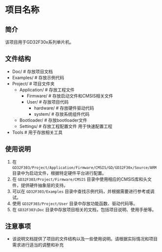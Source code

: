 # 项目名称

## 简介

该项目用于GD32F30x系列单片机。

## 文件结构

- Doc/            # 存放项目文档
- Examples/       # 存放示例代码
- Project/        # 项目文件夹
  - Application/    # 存放工程文件
    - Firmware/       # 存放启动文件和CMSIS相关文件
    - User/           # 存放项目代码
      - hardware/       # 存放硬件驱动代码
      - system/         # 存放系统组件代码
  - Bootloader/     # 存放bootloader文件 
  - Settings/       # 存放工程配置文件 用于快速配置工程
- Tools           # 用于存放相关工具




## 使用说明


1. 在 `GD32F303/Project/Application/Firmware/CMSIS/GD/GD32F30x/Source/ARM` 目录中为启动文件，根据特定硬件平台进行配置。
2. 在 `GD32F303/Project/Firmware/CMSIS` 目录中使用相应的CMSIS库和头文件，提供硬件抽象层的支持。
3. 可以在 `GD32F303/Examples` 目录中查找示例代码，并根据需要进行参考或调试。
4. 使用 `GD32F303/Project/User` 目录中存放功能函数、驱动代码等。
5. 在 `GD32F303\Doc` 目录中存放项目相关的文档，包括项目说明、使用手册等。

## 注意事项

- 该说明文档提供了项目的文件结构以及一些使用说明。请根据实际情况和项目需求进行适当的调整和补充


<!-- /*!
    \file    readme.txt
    \brief   description of led spark with systick, USART print and key example

    \version 2017-02-10, V1.0.0, firmware for GD32F30x
    \version 2018-10-10, V1.1.0, firmware for GD32F30x
    \version 2018-12-25, V2.0.0, firmware for GD32F30x
    \version 2020-09-30, V2.1.0, firmware for GD32F30x 
*/

/*
    Copyright (c) 2020, GigaDevice Semiconductor Inc.

    Redistribution and use in source and binary forms, with or without modification, 
are permitted provided that the following conditions are met:

    1. Redistributions of source code must retain the above copyright notice, this 
       list of conditions and the following disclaimer.
    2. Redistributions in binary form must reproduce the above copyright notice, 
       this list of conditions and the following disclaimer in the documentation 
       and/or other materials provided with the distribution.
    3. Neither the name of the copyright holder nor the names of its contributors 
       may be used to endorse or promote products derived from this software without 
       specific prior written permission.

    THIS SOFTWARE IS PROVIDED BY THE COPYRIGHT HOLDERS AND CONTRIBUTORS "AS IS" 
AND ANY EXPRESS OR IMPLIED WARRANTIES, INCLUDING, BUT NOT LIMITED TO, THE IMPLIED 
WARRANTIES OF MERCHANTABILITY AND FITNESS FOR A PARTICULAR PURPOSE ARE DISCLAIMED. 
IN NO EVENT SHALL THE COPYRIGHT HOLDER OR CONTRIBUTORS BE LIABLE FOR ANY DIRECT, 
INDIRECT, INCIDENTAL, SPECIAL, EXEMPLARY, OR CONSEQUENTIAL DAMAGES (INCLUDING, BUT 
NOT LIMITED TO, PROCUREMENT OF SUBSTITUTE GOODS OR SERVICES; LOSS OF USE, DATA, OR 
PROFITS; OR BUSINESS INTERRUPTION) HOWEVER CAUSED AND ON ANY THEORY OF LIABILITY, 
WHETHER IN CONTRACT, STRICT LIABILITY, OR TORT (INCLUDING NEGLIGENCE OR OTHERWISE) 
ARISING IN ANY WAY OUT OF THE USE OF THIS SOFTWARE, EVEN IF ADVISED OF THE POSSIBILITY 
OF SUCH DAMAGE.
*/

  This example is based on the GD32307C-EVAL-V1.1 board, it provides a
description of SysTick configuration, use of EVAL_COM and key. 
  
  -->